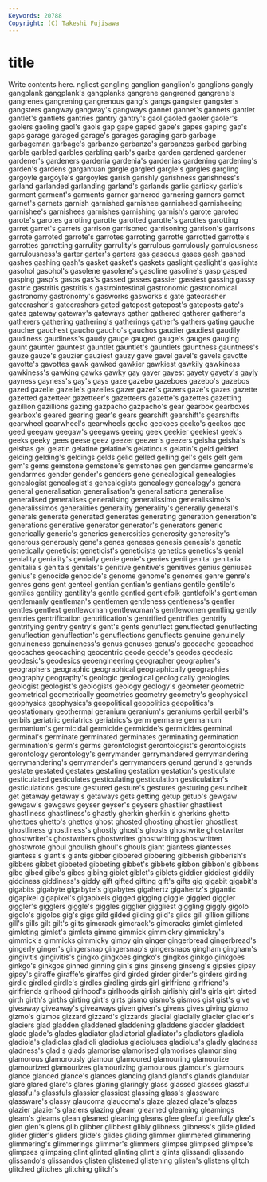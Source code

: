 ```yaml
---
Keywords: 20788 
Copyright: (C) Takeshi Fujisawa
---
```


# title

Write contents here.
ngliest gangling ganglion ganglion's ganglions gangly gangplank gangplank's gangplanks gangrene
gangrened gangrene's gangrenes gangrening gangrenous gang's gangs gangster gangster's gangsters
gangway gangway's gangways gannet gannet's gannets gantlet gantlet's gantlets gantries
gantry gantry's gaol gaoled gaoler gaoler's gaolers gaoling gaol's gaols
gap gape gaped gape's gapes gaping gap's gaps garage garaged
garage's garages garaging garb garbage garbageman garbage's garbanzo garbanzo's garbanzos
garbed garbing garble garbled garbles garbling garb's garbs garden gardened
gardener gardener's gardeners gardenia gardenia's gardenias gardening gardening's garden's gardens
gargantuan gargle gargled gargle's gargles gargling gargoyle gargoyle's gargoyles garish
garishly garishness garishness's garland garlanded garlanding garland's garlands garlic garlicky
garlic's garment garment's garments garner garnered garnering garners garnet garnet's
garnets garnish garnished garnishee garnisheed garnisheeing garnishee's garnishees garnishes garnishing
garnish's garote garoted garote's garotes garoting garotte garotted garotte's garottes
garotting garret garret's garrets garrison garrisoned garrisoning garrison's garrisons garrote
garroted garrote's garrotes garroting garrotte garrotted garrotte's garrottes garrotting garrulity
garrulity's garrulous garrulously garrulousness garrulousness's garter garter's garters gas gaseous
gases gash gashed gashes gashing gash's gasket gasket's gaskets gaslight
gaslight's gaslights gasohol gasohol's gasolene gasolene's gasoline gasoline's gasp gasped
gasping gasp's gasps gas's gassed gasses gassier gassiest gassing gassy
gastric gastritis gastritis's gastrointestinal gastronomic gastronomical gastronomy gastronomy's gasworks gasworks's
gate gatecrasher gatecrasher's gatecrashers gated gatepost gatepost's gateposts gate's gates
gateway gateway's gateways gather gathered gatherer gatherer's gatherers gathering gathering's
gatherings gather's gathers gating gauche gaucher gauchest gaucho gaucho's gauchos
gaudier gaudiest gaudily gaudiness gaudiness's gaudy gauge gauged gauge's gauges
gauging gaunt gaunter gauntest gauntlet gauntlet's gauntlets gauntness gauntness's gauze
gauze's gauzier gauziest gauzy gave gavel gavel's gavels gavotte gavotte's
gavottes gawk gawked gawkier gawkiest gawkily gawkiness gawkiness's gawking gawks
gawky gay gayer gayest gayety gayety's gayly gayness gayness's gay's
gays gaze gazebo gazeboes gazebo's gazebos gazed gazelle gazelle's gazelles
gazer gazer's gazers gaze's gazes gazette gazetted gazetteer gazetteer's gazetteers
gazette's gazettes gazetting gazillion gazillions gazing gazpacho gazpacho's gear gearbox
gearboxes gearbox's geared gearing gear's gears gearshift gearshift's gearshifts gearwheel
gearwheel's gearwheels gecko geckoes gecko's geckos gee geed geegaw geegaw's
geegaws geeing geek geekier geekiest geek's geeks geeky gees geese
geez geezer geezer's geezers geisha geisha's geishas gel gelatin gelatine
gelatine's gelatinous gelatin's geld gelded gelding gelding's geldings gelds gelid
gelled gelling gel's gels gelt gem gem's gems gemstone gemstone's
gemstones gen gendarme gendarme's gendarmes gender gender's genders gene genealogical
genealogies genealogist genealogist's genealogists genealogy genealogy's genera general generalisation generalisation's
generalisations generalise generalised generalises generalising generalissimo generalissimo's generalissimos generalities generality
generality's generally general's generals generate generated generates generating generation generation's
generations generative generator generator's generators generic generically generic's generics generosities
generosity generosity's generous generously gene's genes geneses genesis genesis's genetic
genetically geneticist geneticist's geneticists genetics genetics's genial geniality geniality's genially
genie genie's genies genii genital genitalia genitalia's genitals genitals's genitive
genitive's genitives genius geniuses genius's genocide genocide's genome genome's genomes
genre genre's genres gens gent genteel gentian gentian's gentians gentile
gentile's gentiles gentility gentility's gentle gentled gentlefolk gentlefolk's gentleman gentlemanly
gentleman's gentlemen gentleness gentleness's gentler gentles gentlest gentlewoman gentlewoman's gentlewomen
gentling gently gentries gentrification gentrification's gentrified gentrifies gentrify gentrifying gentry
gentry's gent's gents genuflect genuflected genuflecting genuflection genuflection's genuflections genuflects
genuine genuinely genuineness genuineness's genus genuses genus's geocache geocached geocaches
geocaching geocentric geode geode's geodes geodesic geodesic's geodesics geoengineering geographer
geographer's geographers geographic geographical geographically geographies geography geography's geologic geological
geologically geologies geologist geologist's geologists geology geology's geometer geometric geometrical
geometrically geometries geometry geometry's geophysical geophysics geophysics's geopolitical geopolitics geopolitics's
geostationary geothermal geranium geranium's geraniums gerbil gerbil's gerbils geriatric geriatrics
geriatrics's germ germane germanium germanium's germicidal germicide germicide's germicides germinal
germinal's germinate germinated germinates germinating germination germination's germ's germs gerontologist
gerontologist's gerontologists gerontology gerontology's gerrymander gerrymandered gerrymandering gerrymandering's gerrymander's gerrymanders
gerund gerund's gerunds gestate gestated gestates gestating gestation gestation's gesticulate
gesticulated gesticulates gesticulating gesticulation gesticulation's gesticulations gesture gestured gesture's gestures
gesturing gesundheit get getaway getaway's getaways gets getting getup getup's
gewgaw gewgaw's gewgaws geyser geyser's geysers ghastlier ghastliest ghastliness ghastliness's
ghastly gherkin gherkin's gherkins ghetto ghettoes ghetto's ghettos ghost ghosted
ghosting ghostlier ghostliest ghostliness ghostliness's ghostly ghost's ghosts ghostwrite ghostwriter
ghostwriter's ghostwriters ghostwrites ghostwriting ghostwritten ghostwrote ghoul ghoulish ghoul's ghouls
giant giantess giantesses giantess's giant's giants gibber gibbered gibbering gibberish
gibberish's gibbers gibbet gibbeted gibbeting gibbet's gibbets gibbon gibbon's gibbons
gibe gibed gibe's gibes gibing giblet giblet's giblets giddier giddiest
giddily giddiness giddiness's giddy gift gifted gifting gift's gifts gig
gigabit gigabit's gigabits gigabyte gigabyte's gigabytes gigahertz gigahertz's gigantic gigapixel
gigapixel's gigapixels gigged gigging giggle giggled giggler giggler's gigglers giggle's
giggles gigglier giggliest giggling giggly gigolo gigolo's gigolos gig's gigs
gild gilded gilding gild's gilds gill gillion gillions gill's gills
gilt gilt's gilts gimcrack gimcrack's gimcracks gimlet gimleted gimleting gimlet's
gimlets gimme gimmick gimmickry gimmickry's gimmick's gimmicks gimmicky gimpy gin
ginger gingerbread gingerbread's gingerly ginger's gingersnap gingersnap's gingersnaps gingham gingham's
gingivitis gingivitis's gingko gingkoes gingko's gingkos ginkgo ginkgoes ginkgo's ginkgos
ginned ginning gin's gins ginseng ginseng's gipsies gipsy gipsy's giraffe
giraffe's giraffes gird girded girder girder's girders girding girdle girdled
girdle's girdles girdling girds girl girlfriend girlfriend's girlfriends girlhood girlhood's
girlhoods girlish girlishly girl's girls girt girted girth girth's girths
girting girt's girts gismo gismo's gismos gist gist's give giveaway
giveaway's giveaways given given's givens gives giving gizmo gizmo's gizmos
gizzard gizzard's gizzards glacial glacially glacier glacier's glaciers glad gladden
gladdened gladdening gladdens gladder gladdest glade glade's glades gladiator gladiatorial
gladiator's gladiators gladiola gladiola's gladiolas gladioli gladiolus gladioluses gladiolus's gladly
gladness gladness's glad's glads glamorise glamorised glamorises glamorising glamorous glamorously
glamour glamoured glamouring glamourize glamourized glamourizes glamourizing glamourous glamour's glamours
glance glanced glance's glances glancing gland gland's glands glandular glare
glared glare's glares glaring glaringly glass glassed glasses glassful glassful's
glassfuls glassier glassiest glassing glass's glassware glassware's glassy glaucoma glaucoma's
glaze glazed glaze's glazes glazier glazier's glaziers glazing gleam gleamed
gleaming gleamings gleam's gleams glean gleaned gleaning gleans glee gleeful
gleefully glee's glen glen's glens glib glibber glibbest glibly glibness
glibness's glide glided glider glider's gliders glide's glides gliding glimmer
glimmered glimmering glimmering's glimmerings glimmer's glimmers glimpse glimpsed glimpse's glimpses
glimpsing glint glinted glinting glint's glints glissandi glissando glissando's glissandos
glisten glistened glistening glisten's glistens glitch glitched glitches glitching glitch's
